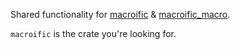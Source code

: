 <!-- cargo-rdme start -->

Shared functionality for [macroific](https://docs.rs/macroific) &
[macroific_macro](https://docs.rs/macroific_macro).

`macroific` is the crate you're looking for.

<!-- cargo-rdme end -->
